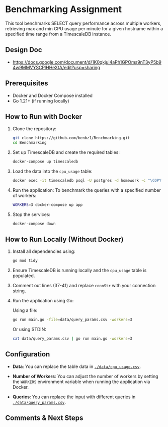 
# Benchmarking Assignment

This tool benchmarks SELECT query performance across multiple workers, retrieving max and min CPU usage per minute for a given hostname within a specified time range from a TimescaleDB instance.

## Design Doc
- https://docs.google.com/document/d/1K0qkjui4aPh1GPOms9nT3yP5b94w9MMVYSCPlHHeXtA/edit?usp=sharing 

## Prerequisites

- Docker and Docker Compose installed
- Go 1.21+ (if running locally)

## How to Run with Docker

1. Clone the repository:

   ```bash
   git clone https://github.com/benbz1/Benchmarking.git
   cd Benchmarking
   ```

2. Set up TimescaleDB and create the required tables:

   ```bash
   docker-compose up timescaledb
   ```

3. Load the data into the `cpu_usage` table:

   ```bash
   docker exec -it timescaledb psql -U postgres -d homework -c "\COPY cpu_usage FROM '/app/cpu_usage.csv' CSV HEADER"
   ```

4. Run the application: To benchmark the queries with a specified number of workers:

   ```bash
   WORKERS=3 docker-compose up app
   ```

5. Stop the services:

   ```bash
   docker-compose down
   ```

## How to Run Locally (Without Docker)

1. Install all dependencies using:

   ```bash
   go mod tidy
   ```

2. Ensure TimescaleDB is running locally and the `cpu_usage` table is populated.

3. Comment out lines (37-41) and replace `connStr` with your connection string.

4. Run the application using Go:

   Using a file:
   ```bash
   go run main.go -file=data/query_params.csv -workers=3
   ```

   Or using STDIN:
   ```bash
   cat data/query_params.csv | go run main.go -workers=3
   ```

## Configuration

- **Data**: You can replace the table data in [`./data/cpu_usage.csv`](./data/cpu_usage.csv).

- **Number of Workers**: You can adjust the number of workers by setting the `WORKERS` environment variable when running the application via Docker.

- **Queries**: You can replace the input with different queries in [`./data/query_params.csv`](./data/query_params.csv).


## Comments & Next Steps
